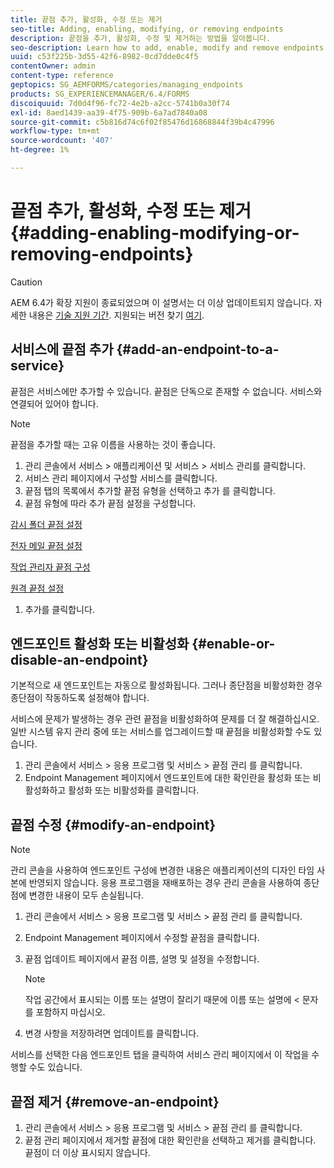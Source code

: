 ```yaml
---
title: 끝점 추가, 활성화, 수정 또는 제거
seo-title: Adding, enabling, modifying, or removing endpoints
description: 끝점을 추가, 활성화, 수정 및 제거하는 방법을 알아봅니다.
seo-description: Learn how to add, enable, modify and remove endpoints.
uuid: c53f225b-3d55-42f6-8982-0cd7dde0c4f5
contentOwner: admin
content-type: reference
geptopics: SG_AEMFORMS/categories/managing_endpoints
products: SG_EXPERIENCEMANAGER/6.4/FORMS
discoiquuid: 7d0d4f96-fc72-4e2b-a2cc-5741b0a30f74
exl-id: 8aed1439-aa39-4f75-909b-6a7ad7840a08
source-git-commit: c5b816d74c6f02f85476d16868844f39b4c47996
workflow-type: tm+mt
source-wordcount: '407'
ht-degree: 1%

---
```


# 끝점 추가, 활성화, 수정 또는 제거 {#adding-enabling-modifying-or-removing-endpoints}

>[!CAUTION]
>
>AEM 6.4가 확장 지원이 종료되었으며 이 설명서는 더 이상 업데이트되지 않습니다. 자세한 내용은 [기술 지원 기간](https://helpx.adobe.com/kr/support/programs/eol-matrix.html). 지원되는 버전 찾기 [여기](https://experienceleague.adobe.com/docs/).

## 서비스에 끝점 추가 {#add-an-endpoint-to-a-service}

끝점은 서비스에만 추가할 수 있습니다. 끝점은 단독으로 존재할 수 없습니다. 서비스와 연결되어 있어야 합니다.

>[!NOTE]
>
>끝점을 추가할 때는 고유 이름을 사용하는 것이 좋습니다.

1. 관리 콘솔에서 서비스 > 애플리케이션 및 서비스 > 서비스 관리를 클릭합니다.
1. 서비스 관리 페이지에서 구성할 서비스를 클릭합니다.
1. 끝점 탭의 목록에서 추가할 끝점 유형을 선택하고 추가 를 클릭합니다.
1. 끝점 유형에 따라 추가 끝점 설정을 구성합니다.

[감시 폴더 끝점 설정](/help/forms/using/admin-help/configuring-watched-folder-endpoints.md#watched-folder-endpoint-settings)

[전자 메일 끝점 설정](/help/forms/using/admin-help/configuring-email-endpoints.md#email-endpoint-settings)

[작업 관리자 끝점 구성](/help/forms/using/admin-help/configuring-task-manager-endpoints.md#configuring-task-manager-endpoints)

[원격 끝점 설정](/help/forms/using/admin-help/configuring-remoting-endpoints.md#remoting-endpoint-settings)

1. 추가를 클릭합니다.

## 엔드포인트 활성화 또는 비활성화 {#enable-or-disable-an-endpoint}

기본적으로 새 엔드포인트는 자동으로 활성화됩니다. 그러나 종단점을 비활성화한 경우 종단점이 작동하도록 설정해야 합니다.

서비스에 문제가 발생하는 경우 관련 끝점을 비활성화하여 문제를 더 잘 해결하십시오. 일반 시스템 유지 관리 중에 또는 서비스를 업그레이드할 때 끝점을 비활성화할 수도 있습니다.

1. 관리 콘솔에서 서비스 > 응용 프로그램 및 서비스 > 끝점 관리 를 클릭합니다.
1. Endpoint Management 페이지에서 엔드포인트에 대한 확인란을 활성화 또는 비활성화하고 활성화 또는 비활성화를 클릭합니다.

## 끝점 수정 {#modify-an-endpoint}

>[!NOTE]
>
>관리 콘솔을 사용하여 엔드포인트 구성에 변경한 내용은 애플리케이션의 디자인 타임 사본에 반영되지 않습니다. 응용 프로그램을 재배포하는 경우 관리 콘솔을 사용하여 종단점에 변경한 내용이 모두 손실됩니다.

1. 관리 콘솔에서 서비스 > 응용 프로그램 및 서비스 > 끝점 관리 를 클릭합니다.
1. Endpoint Management 페이지에서 수정할 끝점을 클릭합니다.
1. 끝점 업데이트 페이지에서 끝점 이름, 설명 및 설정을 수정합니다.

   >[!NOTE]
   >
   >작업 공간에서 표시되는 이름 또는 설명이 잘리기 때문에 이름 또는 설명에 &lt; 문자를 포함하지 마십시오.

1. 변경 사항을 저장하려면 업데이트를 클릭합니다.

서비스를 선택한 다음 엔드포인트 탭을 클릭하여 서비스 관리 페이지에서 이 작업을 수행할 수도 있습니다.

## 끝점 제거 {#remove-an-endpoint}

1. 관리 콘솔에서 서비스 > 응용 프로그램 및 서비스 > 끝점 관리 를 클릭합니다.
1. 끝점 관리 페이지에서 제거할 끝점에 대한 확인란을 선택하고 제거를 클릭합니다. 끝점이 더 이상 표시되지 않습니다.
